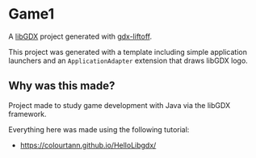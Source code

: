 # Game1

A [libGDX](https://libgdx.com/) project generated with [gdx-liftoff](https://github.com/libgdx/gdx-liftoff).

This project was generated with a template including simple application launchers and an `ApplicationAdapter` extension that draws libGDX logo.

## Why was this made?

Project made to study game development with Java via the libGDX framework. 

Everything here was made using the following tutorial:
- https://colourtann.github.io/HelloLibgdx/


